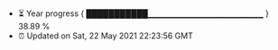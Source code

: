 - ⏳ Year progress { ███████████▁▁▁▁▁▁▁▁▁▁▁▁▁▁▁▁▁▁▁ } 38.89 %
- ⏰ Updated on Sat, 22 May 2021 22:23:56 GMT

